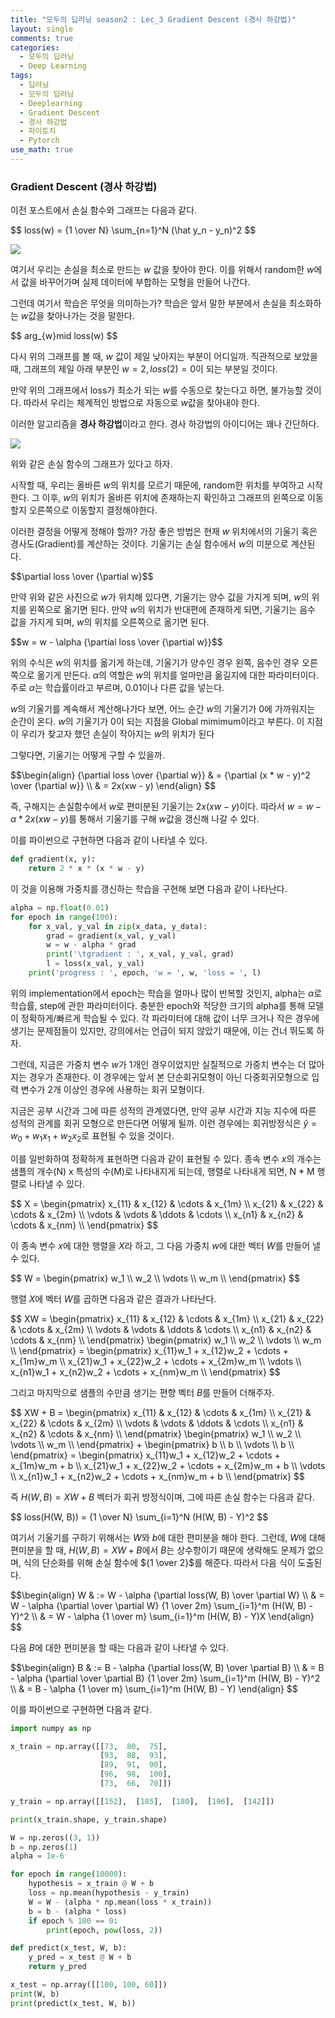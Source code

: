 ```yaml
---
title: "모두의 딥러닝 season2 : Lec_3 Gradient Descent (경사 하강법)"
layout: single
comments: true
categories:
  - 모두의 딥러닝
  - Deep Learning
tags:
  - 딥러닝
  - 모두의 딥러닝
  - Deeplearning
  - Gradient Descent
  - 경사 하강법
  - 파이토치
  - Pytorch
use_math: true
---
```


### Gradient Descent (경사 하강법)

이전 포스트에서 손실 함수와 그래프는 다음과 같다.

<p>$$ loss(w) = {1 \over N} \sum_{n=1}^N (\hat y_n - y_n)^2 $$</p>

![](https://github.com/anywhere133/anywhere133.github.io/blob/master/_posts/picture/lec1.jpeg?raw=true)

여기서 우리는 손실을 최소로 만드는 $w$ 값을 찾아야 한다.
이를 위해서 random한 $w$에서 값을 바꾸어가며 실제 데이터에 부합하는 모형을 만들어 나간다.

그런데 여기서 학습은 무엇을 의미하는가?
학습은 앞서 말한 부분에서 손실을 최소화하는 $w$값을 찾아나가는 것을 말한다.

<p>$$ arg_{w}mid loss(w) $$</p>

다시 위의 그래프를 볼 때, $w$ 값이 제일 낮아지는 부분이 어디일까.
직관적으로 보았을 때, 그래프의 제일 아래 부분인 $w = 2, loss(2) = 0$이 되는 부분일 것이다.

만약 위의 그래프에서 loss가 최소가 되는 $w$를 수동으로 찾는다고 하면, 불가능할 것이다.
따라서 우리는 체계적인 방법으로 자동으로 $w$값을 찾아내야 한다.

이러한 알고리즘을 **경사 하강법**이라고 한다.
경사 하강법의 아이디어는 꽤나 간단하다.

![](https://github.com/anywhere133/anywhere133.github.io/blob/master/_posts/picture/lec3.png?raw=true)

위와 같은 손실 함수의 그래프가 있다고 하자.

시작할 때, 우리는 올바른 $w$의 위치를 모르기 때문에, random한 위치를 부여하고 시작한다.
그 이후, $w$의 위치가 올바른 위치에 존재하는지 확인하고 그래프의 왼쪽으로 이동할지 오른쪽으로 이동할지 결정해야한다.

이러한 결정을 어떻게 정해야 할까?
가장 좋은 방법은 현재 $w$ 위치에서의 기울기 혹은 경사도(Gradient)를 계산하는 것이다.
기울기는 손실 함수에서 $w$의 미분으로 계산된다.

<p>$$\partial loss \over {\partial w}$$</p>

만약 위와 같은 사진으로 $w$가 위치해 있다면,
기울기는 양수 값을 가지게 되며, $w$의 위치를 왼쪽으로 옮기면 된다.
만약 $w$의 위치가 반대편에 존재하게 되면,
기울기는 음수 값을 가지게 되며, $w$의 위치를 오른쪽으로 옮기면 된다.

<p>$$w = w - \alpha {\partial loss \over {\partial w}}$$</p>

위의 수식은 $w$의 위치를 옮기게 하는데, 기울기가 양수인 경우 왼쪽, 음수인 경우 오른쪽으로 옮기게 만든다.
$\alpha$의 역할은 $w$의 위치를 얼마만큼 옮길지에 대한 파라미터이다.
주로 $\alpha$는 학습률이라고 부르며, 0.01이나 다른 값을 넣는다.

$w$의 기울기를 계속해서 계산해나가다 보면, 어느 순간 $w$의 기울기가 0에 가까워지는 순간이 온다.
$w$의 기울기가 0이 되는 지점을 Global mimimum이라고 부른다.
이 지점이 우리가 찾고자 했던 손실이 작아지는 $w$의 위치가 된다

그렇다면, 기울기는 어떻게 구할 수 있을까.

<p>$$\begin{align}
{\partial loss \over {\partial w}} & = {\partial (x * w - y)^2 \over {\partial w}} \\
& = 2x(xw - y)
\end{align}
$$</p>

즉, 구해지는 손실함수에서 $w$로 편미분된 기울기는 $2x(xw - y)$이다.
따라서 $w = w - \alpha * 2x(xw - y)$를 통해서 기울기를 구해 $w$값을 갱신해 나갈 수 있다.

이를 파이썬으로 구현하면 다음과 같이 나타낼 수 있다.

```python
def gradient(x, y):
    return 2 * x * (x * w - y)
```

이 것을 이용해 가중치를 갱신하는 학습을 구현해 보면 다음과 같이 나타난다.

```python
alpha = np.float(0.01)
for epoch in range(100):
    for x_val, y_val in zip(x_data, y_data):
        grad = gradient(x_val, y_val)
        w = w - alpha * grad
        print('\tgradient : ', x_val, y_val, grad)
        l = loss(x_val, y_val)
    print('progress : ', epoch, 'w = ', w, 'loss = ', l)
```

위의 implementation에서 epoch는 학습을 얼마나 많이 반복할 것인지, alpha는 $\alpha$로 학습률, step에 관한 파라미터이다.
충분한 epoch와 적당한 크기의 alpha를 통해 모델이 정확하게/빠르게 학습될 수 있다.
각 파라미터에 대해 값이 너무 크거나 작은 경우에 생기는 문제점들이 있지만, 강의에서는 언급이 되지 않았기 때문에,
이는 건너 뛰도록 하자.

그런데, 지금은 가중치 변수 $w$가 1개인 경우이었지만 실질적으로 가중치 변수는 더 많아지는 경우가 존재한다.
이 경우에는 앞서 본 단순회귀모형이 아닌 다중회귀모형으로 입력 변수가 2개 이상인 경우에 사용하는 회귀 모형이다.

지금은 공부 시간과 그에 따른 성적의 관계였다면, 만약 공부 시간과 지능 지수에 따른 성적의 관계를 회귀 모형으로 만든다면 어떻게 될까.
이런 경우에는 회귀방정식은 $\hat y = w_0 + w_1 x_1 + w_2 x_2$로 표현될 수 있을 것이다.

이를 일반화하여 정확하게 표현하면 다음과 같이 표현될 수 있다.
종속 변수 $x$의 개수는 샘플의 개수(N) x 특성의 수(M)로 나타내지게 되는데,
행렬로 나타내게 되면, N * M 행렬로 나타낼 수 있다.

<p>$$
X = \begin{pmatrix}
    x_{11} & x_{12} & \cdots & x_{1m} \\
    x_{21} & x_{22} & \cdots & x_{2m} \\
    \vdots & \vdots & \ddots & \cdots \\
    x_{n1} & x_{n2} & \cdots & x_{nm} \\
    \end{pmatrix}
$$</p>

이 종속 변수 $x$에 대한 행렬을 $X$라 하고, 그 다음 가중치 $w$에 대한 벡터 $W$를 만들어 낼 수 있다.

<p>$$
W = \begin{pmatrix}
    w_1 \\
    w_2 \\
    \vdots \\
    w_m \\
    \end{pmatrix}
$$</p>

행렬 $X$에 벡터 $W$를 곱하면 다음과 같은 결과가 나타난다.

<p>$$
XW = \begin{pmatrix}
    x_{11} & x_{12} & \cdots & x_{1m} \\
    x_{21} & x_{22} & \cdots & x_{2m} \\
    \vdots & \vdots & \ddots & \cdots \\
    x_{n1} & x_{n2} & \cdots & x_{nm} \\
    \end{pmatrix}
    \begin{pmatrix}
    w_1 \\
    w_2 \\
    \vdots \\
    w_m \\
    \end{pmatrix} =
    \begin{pmatrix}
    x_{11}w_1 + x_{12}w_2 + \cdots + x_{1m}w_m \\
    x_{21}w_1 + x_{22}w_2 + \cdots + x_{2m}w_m \\
    \vdots \\
    x_{n1}w_1 + x_{n2}w_2 + \cdots + x_{nm}w_m \\
    \end{pmatrix}
$$</p>

그리고 마지막으로 샘플의 수만큼 생기는 편향 벡터 $B$를 만들어 더해주자.

<p>$$
XW + B = \begin{pmatrix}
    x_{11} & x_{12} & \cdots & x_{1m} \\
    x_{21} & x_{22} & \cdots & x_{2m} \\
    \vdots & \vdots & \ddots & \cdots \\
    x_{n1} & x_{n2} & \cdots & x_{nm} \\
    \end{pmatrix}
    \begin{pmatrix}
    w_1 \\
    w_2 \\
    \vdots \\
    w_m \\
    \end{pmatrix}
    + \begin{pmatrix}
    b \\
    b \\
    \vdots \\
    b \\
    \end{pmatrix} =
    \begin{pmatrix}
    x_{11}w_1 + x_{12}w_2 + \cdots + x_{1m}w_m + b \\
    x_{21}w_1 + x_{22}w_2 + \cdots + x_{2m}w_m + b \\
    \vdots \\
    x_{n1}w_1 + x_{n2}w_2 + \cdots + x_{nm}w_m + b \\
    \end{pmatrix}
$$</p>

즉 $H(W, B) = XW + B$ 벡터가 회귀 방정식이며, 그에 따른 손실 함수는 다음과 같다.

<p>$$ loss(H(W, B)) = {1 \over N} \sum_{i=1}^N (H(W, B) - Y)^2 $$</p>

여기서 기울기를 구하기 위해서는 $W$와 $b$에 대한 편미분을 해야 한다.
그런데, $W$에 대해 편미분을 할 때, $H(W, B) = XW + B$에서 $B$는 상수항이기 때문에 생략해도 문제가 없으며,
식의 단순화를 위해 손실 함수에 ${1 \over 2}$를 해준다.
따라서 다음 식이 도출된다.

<p>$$\begin{align}
W & := W - \alpha {\partial loss(W, B) \over \partial W} \\
    & = W - \alpha {\partial \over \partial W} {1 \over 2m} \sum_{i=1}^m (H(W, B) - Y)^2 \\
    & = W - \alpha {1 \over m} \sum_{i=1}^m (H(W, B) - Y)X
    \end{align}
$$</p>

다음 $B$에 대한 편미분을 할 때는 다음과 같이 나타낼 수 있다.

<p>$$\begin{align}
B & := B - \alpha {\partial loss(W, B) \over \partial B} \\
    & = B - \alpha {\partial \over \partial B} {1 \over 2m} \sum_{i=1}^m (H(W, B) - Y)^2 \\
    & = B - \alpha {1 \over m} \sum_{i=1}^m (H(W, B) - Y)
    \end{align}
$$</p>

이를 파이썬으로 구현하면 다음과 같다.
```python
import numpy as np

x_train = np.array([[73,  80,  75],
                    [93,  88,  93],
                    [89,  91,  90],
                    [96,  98,  100],
                    [73,  66,  70]])

y_train = np.array([[152],  [185],  [180],  [196],  [142]])

print(x_train.shape, y_train.shape)

W = np.zeros((3, 1))
b = np.zeros(1)
alpha = 1e-6

for epoch in range(10000):
    hypothesis = x_train @ W + b
    loss = np.mean(hypothesis - y_train)
    W = W - (alpha * np.mean(loss * x_train))
    b = b - (alpha * loss)
    if epoch % 100 == 0:
        print(epoch, pow(loss, 2))

def predict(x_test, W, b):
    y_pred = x_test @ W + b
    return y_pred

x_test = np.array([[100, 100, 60]])
print(W, b)
print(predict(x_test, W, b))
```